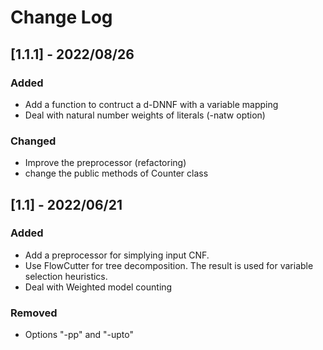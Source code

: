 # Change Log

## [1.1.1] - 2022/08/26
### Added
- Add a function to contruct a d-DNNF with a variable mapping
- Deal with natural number weights of literals (-natw option)

### Changed
- Improve the preprocessor (refactoring)
- change the public methods of Counter class

## [1.1] - 2022/06/21
### Added
- Add a preprocessor for simplying input CNF. 
- Use FlowCutter for tree decomposition. The result is used for variable selection heuristics. 
- Deal with Weighted model counting

### Removed
- Options "-pp" and "-upto"